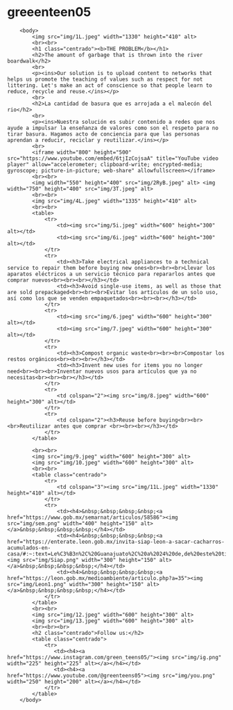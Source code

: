 # greeenteen05
<!DOCTYPE html>
<html lang="es">
    <head>
        <meta charset="utf-8">
        <link href="Diseño.css" rel="stylesheet">
        <title>Green Teens</title>
    </head>

        <body>
            <img src="img/1L.jpeg" width="1330" height="410" alt>
            <br><br>
            <h1 class="centrado"><b>THE PROBLEM</b></h1>
            <h2>The amount of garbage that is thrown into the river boardwalk</h2>
            <br>
            <p><ins>Our solution is to upload content to networks that helps us promote the teaching of values such as respect for not littering. Let's make an act of conscience so that people learn to reduce, recycle and reuse.</ins></p>
            <br>
            <h2>La cantidad de basura que es arrojada a el malecón del rio</h2>
            <br>
            <p><ins>Nuestra solución es subir contenido a redes que nos ayude a impulsar la enseñanza de valores como son el respeto para no tirar basura. Hagamos acto de conciencia para que las personas aprendan a reducir, reciclar y reutilizar.</ins></p>
            <br>
            <iframe width="800" height="500" src="https://www.youtube.com/embed/6tjIzCojsaA" title="YouTube video player" allow="accelerometer; clipboard-write; encrypted-media; gyroscope; picture-in-picture; web-share" allowfullscreen></iframe>
            <br><br>
            <img width="550" height="400" src="img/2RyB.jpeg" alt> <img width="750" height="400" src="img/3T.jpeg" alt>
            <br><br>
            <img src="img/4L.jpeg" width="1335" height="410" alt>
            <br><br>
            <table>
                <tr>
                    <td><img src="img/5i.jpeg" width="600" height="300" alt></td>
                    <td><img src="img/6i.jpeg" width="600" height="300" alt></td>
                </tr>
                <tr>
                    <td><h3>Take electrical appliances to a technical service to repair them before buying new ones<br><br><br>Llevar los aparatos eléctricos a un servicio técnico para repararlos antes que comprar nuevos<br><br><br></h3></td>
                    <td><h3>Avoid single-use items, as well as those that are sold prepackaged<br><br><br>Evitar los artículos de un solo uso, así como los que se venden empaquetados<br><br><br></h3></td>
                </tr>
                <tr>
                    <td><img src="img/6.jpeg" width="600" height="300" alt></td>
                    <td><img src="img/7.jpeg" width="600" height="300" alt></td>
                </tr>
                <tr>
                    <td><h3>Compost organic waste<br><br><br>Compostar los restos orgánicos<br><br><br></h3></td>
                    <td><h3>Invent new uses for items you no longer need<br><br><br>Inventar nuevos usos para artículos que ya no necesitas<br><br><br></h3></td>
                </tr>
                <tr>
                    <td colspan="2"><img src="img/8.jpeg" width="600" height="300" alt></td>
                </tr>
                <tr>
                    <td colspan="2"><h3>Reuse before buying<br><br><br>Reutilizar antes que comprar <br><br><br></h3></td>
                </tr>
            </table>

            <br><br>
            <img src="img/9.jpeg" width="600" height="300" alt>
            <img src="img/10.jpeg" width="600" height="300" alt>
            <br><br>
            <table class="centrado">
                <tr>
                    <td colspan="3"><img src="img/11L.jpeg" width="1330" height="410" alt></td>
                </tr>
                <tr>
                    <td><h4>&nbsp;&nbsp;&nbsp;&nbsp;<a href="https://www.gob.mx/semarnat/articulos/58586"><img src="img/sem.png" width="400" height="150" alt></a>&nbsp;&nbsp;&nbsp;&nbsp;</h4></td>
                    <td><h4>&nbsp;&nbsp;&nbsp;&nbsp;<a href="https://enterate.leon.gob.mx/invita-siap-leon-a-sacar-cacharros-acumulados-en-casa/#:~:text=Le%C3%B3n%2C%20Guanajuato%2C%20a%2024%20de,de%20este%20tipo%20de%20basura."><img src="img/Siap.png" width="300" height="150" alt></a>&nbsp;&nbsp;&nbsp;&nbsp;</h4></td>
                    <td><h4>&nbsp;&nbsp;&nbsp;&nbsp;<a href="https://leon.gob.mx/medioambiente/articulo.php?a=35"><img src="img/Leon1.png" width="300" height="150" alt></a>&nbsp;&nbsp;&nbsp;&nbsp;</h4></td>
                </tr>
            </table>
            <br><br>
            <img src="img/12.jpeg" width="600" height="300" alt>
            <img src="img/13.jpeg" width="600" height="300" alt>
            <br><br><br>
            <h2 class="centrado">Follow us:</h2>
            <table class="centrado">
                <tr>
                   <td><h4><a href="https://www.instagram.com/green_teens05/"><img src="img/ig.png" width="225" height="225" alt></a></h4></td>
                   <td><h4><a href="https://www.youtube.com/@greenteens05"><img src="img/you.png" width="250" height="200" alt></a></h4></td> 
                </tr>
            </table>
        </body>
</html>

